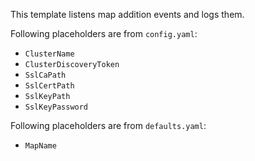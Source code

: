 This template listens map addition events and logs them.

Following placeholders are from `config.yaml`:
* `ClusterName`
* `ClusterDiscoveryToken`
* `SslCaPath`
* `SslCertPath`
* `SslKeyPath`
* `SslKeyPassword`

Following placeholders are from `defaults.yaml`:
* `MapName`
